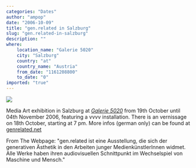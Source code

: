 ```yaml
---
categories: "Dates"
author: "ampop"
date: "2006-10-09"
title: "gen.related in Salzburg"
slug: "gen.related-in-salzburg"
description: ""
where: 
    location_name: "Galerie 5020"
    city: "Salzburg"
    country: "at"
    country_name: "Austria"
    from_date: "1161208800"
    to_date: "0"
imported: "true"
---
```



<!--{SPLIT()}-->
![](typotrianglesdirectxrenderer6.jpg)
<!--~~~-->

Media Art exhibition in Salzburg at *[Galerie 5020](http://galerie5020.at)* from 19th October until 04th November 2006, featuring a vvvv installation. There is an vernissage on 18th October, starting at 7 pm.
More infos (german only) can be found at [genrelated.net](http://genrelated.net/)

From The Webpage:
&quot;gen.related ist eine Ausstellung, die sich der generativen Ästhetik in den Arbeiten junger MedienkünstlerInnen widmet. Alle Werke haben ihren audiovisuellen Schnittpunkt im Wechselspiel von Maschine und Mensch.&quot;
<!--{SPLIT}-->


